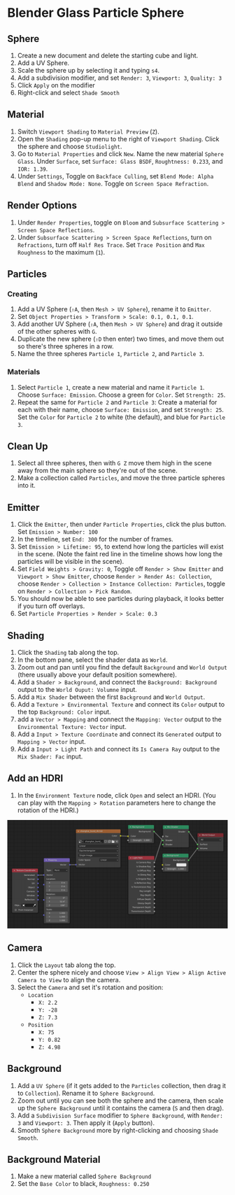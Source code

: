 # Blender Glass Particle Sphere

## Sphere

1. Create a new document and delete the starting cube and light.
2. Add a UV Sphere.
3. Scale the sphere up by selecting it and typing `s4`.
4. Add a subdivision modifier, and set `Render: 3`, `Viewport: 3`, `Quality: 3`
5. Click `Apply` on the modifier
6. Right-click and select `Shade Smooth`

## Material

1. Switch `Viewport Shading` to `Material Preview` (`Z`).
2. Open the `Shading` pop-up menu to the right of `Viewport Shading`. Click the sphere and choose `Studiolight`.
3. Go to `Material Properties` and click `New`. Name the new material `Sphere Glass`. Under `Surface`, set `Surface: Glass BSDF`, `Roughtness: 0.233`, and `IOR: 1.39`.
4. Under `Settings`, Toggle on `Backface Culling`, set `Blend Mode: Alpha Blend` and `Shadow Mode: None`. Toggle on `Screen Space Refraction`.

## Render Options

1. Under `Render Properties`, toggle on `Bloom` and `Subsurface Scattering > Screen Space Reflections`.
2. Under `Subsurface Scattering > Screen Space Reflections`, turn on `Refractions`, turn off `Half Res Trace`. Set `Trace Position` and `Max Roughness` to the maximum (`1`).

## Particles

### Creating

1. Add a UV Sphere (`⇧A`, then `Mesh > UV Sphere`), rename it to `Emitter`.
2. Set `Object Properties > Transform > Scale: 0.1, 0.1, 0.1`.
3. Add another UV Sphere (`⇧A`, then `Mesh > UV Sphere`) and drag it outside of the other spheres with `G`.
4. Duplicate the new sphere (`⇧D` then enter) two times, and move them out so there's three spheres in a row.
5. Name the three spheres `Particle 1`, `Particle 2`, and `Particle 3`.

### Materials

1. Select `Particle 1`, create a new material and name it `Particle 1`. Choose `Surface: Emission`. Choose a green for `Color`. Set `Strength: 25`.
2. Repeat the same for `Particle 2` and `Particle 3`: Create a material for each with their name, choose `Surface: Emission`, and set `Strength: 25`. Set the `Color` for `Particle 2` to white (the default), and blue for `Particle 3`.

## Clean Up

1. Select all three spheres, then with `G Z` move them high in the scene away from the main sphere so they're out of the scene.
2. Make a collection called `Particles`, and move the three particle spheres into it.

## Emitter

1. Click the `Emitter`, then under `Particle Properties`, click the plus button. Set `Emission > Number: 100`
2. In the timeline, set `End: 300` for the number of frames.
3. Set `Emission > Lifetime: 95`, to extend how long the particles will exist in the scene. (Note the faint red line in the timeline shows how long the particles will be visible in the scene).
4. Set `Field Weights > Gravity: 0`, Toggle off `Render > Show Emitter` and `Viewport > Show Emitter`, choose `Render > Render As: Collection`, choose `Render > Collection > Instance Collection: Particles`, toggle on `Render > Collection > Pick Random`.
5. You should now be able to see particles during playback, it looks better if you turn off overlays.
6. Set `Particle Properties > Render > Scale: 0.3`

## Shading

1. Click the `Shading` tab along the top.
2. In the bottom pane, select the shader data as `World`.
3. Zoom out and pan until you find the default `Background` and `World Output` (there usually above your default position somewhere).
4. Add a `Shader > Background`, and connect the `Background: Background` output to the `World Ouput: Volumne` input.
5. Add a `Mix Shader` between the first `Background` and `World Output`.
6. Add a `Texture > Environmental Texture` and connect its `Color` output to the top `Background: Color` input.
7. add a `Vector > Mapping` and connect the `Mapping: Vector` output to the `Environmental Texture: Vector` input.
8. Add a `Input > Texture Coordinate` and connect its `Generated` output to `Mapping > Vector` input.
9. Add a `Input > Light Path` and connect its `Is Camera Ray` output to the `Mix Shader: Fac` input.

## Add an HDRI

1. In the `Environment Texture` node, click `Open` and select an HDRI. (You can play with the `Mapping > Rotation` parameters here to change the rotation of the HDRI.)

![Nodes](assets/blender-glass-particle-sphere-nodes.png)

## Camera

1. Click the `Layout` tab along the top.
2. Center the sphere nicely and choose `View > Align View > Align Active Camera to View` to align the camera.
3. Select the `Camera` and set it's rotation and position:
    - `Location`
        - `X: 2.2`
        - `Y: -28`
        - `Z: 7.3`
    - `Position`
        - `X: 75`
        - `Y: 0.82`
        - `Z: 4.98`

## Background

1. Add a `UV Sphere` (if it gets added to the `Particles` collection, then drag it to `Collection`). Rename it to `Sphere Background`.
2. Zoom out until you can see both the sphere and the camera, then scale up the `Sphere Background` until it contains the camera (`S` and then drag).
3. Add a `Subdivision Surface` modifier to `Sphere Background`, with `Render: 3` and `Viewport: 3`. Then apply it (`Apply` button).
4. Smooth `Sphere Background` more by right-clicking and choosing `Shade Smooth`.

## Background Material

1. Make a new material called `Sphere Background`
2. Set the `Base Color` to black, `Roughness: 0.250`